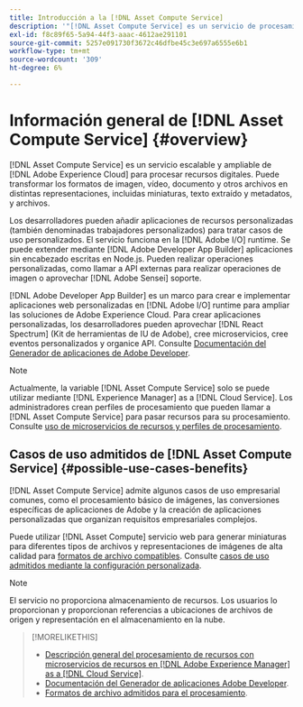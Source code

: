 ```yaml
---
title: Introducción a la [!DNL Asset Compute Service]
description: '"[!DNL Asset Compute Service] es un servicio de procesamiento de recursos nativo de la nube que reduce la complejidad y mejora la escalabilidad".'
exl-id: f8c89f65-5a94-44f3-aaac-4612ae291101
source-git-commit: 5257e091730f3672c46dfbe45c3e697a6555e6b1
workflow-type: tm+mt
source-wordcount: '309'
ht-degree: 6%

---
```


# Información general de [!DNL Asset Compute Service] {#overview}

[!DNL Asset Compute Service] es un servicio escalable y ampliable de [!DNL Adobe Experience Cloud] para procesar recursos digitales. Puede transformar los formatos de imagen, vídeo, documento y otros archivos en distintas representaciones, incluidas miniaturas, texto extraído y metadatos, y archivos.

Los desarrolladores pueden añadir aplicaciones de recursos personalizadas (también denominadas trabajadores personalizados) para tratar casos de uso personalizados. El servicio funciona en la [!DNL Adobe I/O] runtime. Se puede extender mediante [!DNL Adobe Developer App Builder] aplicaciones sin encabezado escritas en Node.js. Pueden realizar operaciones personalizadas, como llamar a API externas para realizar operaciones de imagen o aprovechar [!DNL Adobe Sensei] soporte.

[!DNL Adobe Developer App Builder] es un marco para crear e implementar aplicaciones web personalizadas en [!DNL Adobe I/O] runtime para ampliar las soluciones de Adobe Experience Cloud. Para crear aplicaciones personalizadas, los desarrolladores pueden aprovechar [!DNL React Spectrum] (Kit de herramientas de IU de Adobe), cree microservicios, cree eventos personalizados y organice API. Consulte [Documentación del Generador de aplicaciones de Adobe Developer](https://developer.adobe.com/app-builder/docs/overview/).

>[!NOTE]
>
>Actualmente, la variable [!DNL Asset Compute Service] solo se puede utilizar mediante [!DNL Experience Manager] as a [!DNL Cloud Service]. Los administradores crean perfiles de procesamiento que pueden llamar a [!DNL Asset Compute Service] para pasar recursos para su procesamiento. Consulte [uso de microservicios de recursos y perfiles de procesamiento](https://experienceleague.adobe.com/docs/experience-manager-cloud-service/assets/manage/asset-microservices-configure-and-use.html?lang=es).

## Casos de uso admitidos de [!DNL Asset Compute Service] {#possible-use-cases-benefits}

[!DNL Asset Compute Service] admite algunos casos de uso empresarial comunes, como el procesamiento básico de imágenes, las conversiones específicas de aplicaciones de Adobe y la creación de aplicaciones personalizadas que organizan requisitos empresariales complejos.

Puede utilizar [!DNL Asset Compute] servicio web para generar miniaturas para diferentes tipos de archivos y representaciones de imágenes de alta calidad para [formatos de archivo compatibles](https://experienceleague.adobe.com/docs/experience-manager-cloud-service/assets/file-format-support.html). Consulte [casos de uso admitidos mediante la configuración personalizada](https://experienceleague.adobe.com/docs/experience-manager-cloud-service/assets/manage/asset-microservices-configure-and-use.html?lang=es).

>[!NOTE]
>
>El servicio no proporciona almacenamiento de recursos. Los usuarios lo proporcionan y proporcionan referencias a ubicaciones de archivos de origen y representación en el almacenamiento en la nube.

<!-- TBD: Should this be mentioned in the docs?

|Asset Compute Service does not do this|Expectations from implementing client|
|---|---|
| Binary uploads or API-based asset ingestion. | Use other methods to ingest assets. |
| Store binaries or any persisted data across processing requests.| Each request is independent so treat it as a standalone request by sharing binary and processing instructions. |
| Store any configurations such as processing rules or settings for a user or an organization's account. | Add processing request to each request/instruction. |
| Direct event handling of asset creation events from storage systems and processing completed notifications, and errors. | Use [!DNL Adobe I/O] Events and other methods. |

-->

>[!MORELIKETHIS]
>
>* [Descripción general del procesamiento de recursos con microservicios de recursos en [!DNL Adobe Experience Manager] as a [!DNL Cloud Service]](https://experienceleague.adobe.com/docs/experience-manager-cloud-service/assets/asset-microservices-overview.html?lang=es).
>* [Documentación del Generador de aplicaciones Adobe Developer](https://developer.adobe.com/app-builder/docs/overview).
>* [Formatos de archivo admitidos para el procesamiento](https://experienceleague.adobe.com/docs/experience-manager-cloud-service/assets/file-format-support.html).

<!-- **TBD:**
* Clarify the service can only be used within AEM as Cloud Service. The docs provided as context for custom application developers. Not to be used as a standalone service.
  ** and API as that plays a role in custom applications (accepting standard params, invoking Nui itself in the future, etc. (this is an outlook))

* link to aem as cloud service docs on asset ingestion and customization with processing profiles.
-->
